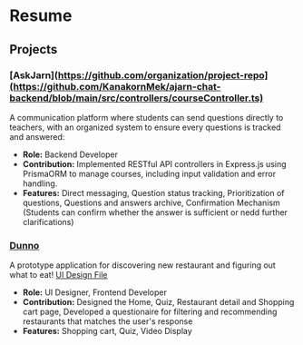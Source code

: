 # Resume

## Projects
### [AskJarn](https://github.com/organization/project-repo](https://github.com/KanakornMek/ajarn-chat-backend/blob/main/src/controllers/courseController.ts)
A communication platform where students can send questions directly to teachers, with an organized system to ensure every questions is tracked and answered:
- **Role:** Backend Developer
- **Contribution:** Implemented RESTful API controllers in Express.js using PrismaORM to manage courses, including input validation and error handling.
- **Features:** Direct messaging, Question status tracking, Prioritization of questions, Questions and answers archive, Confirmation Mechanism (Students can confirm whether the answer is sufficient or nedd further clarifications)

### [Dunno](https://github.com/KTAP8/DunnoUi/tree/master)
A prototype application for discovering new restaurant and figuring out what to eat!
[UI Design File]([https://www.figma.com/design/6pUVXzCxSDtjPlRpEyprDK/Dunno-UI?node-id=0-1&t=D40giuSmGp6fCPvr-1])
- **Role:** UI Designer, Frontend Developer
- **Contribution:** Designed the Home, Quiz, Restaurant detail and Shopping cart page, Developed a questionaire for filtering and recommending restaurants that matches the user's response
- **Features:** Shopping cart, Quiz, Video Display
